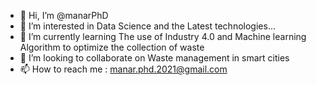 - 👋 Hi, I’m @manarPhD
- 👀 I’m interested in Data Science and the Latest technologies...
- 🌱 I’m currently learning The use of Industry 4.0 and Machine learning Algorithm to optimize the collection of waste
- 💞️ I’m looking to collaborate on Waste management in smart cities
- 📫 How to reach me : manar.phd.2021@gmail.com

<!---
manarPhD/manarPhD is a ✨ special ✨ repository because its `README.md` (this file) appears on your GitHub profile.
You can click the Preview link to take a look at your changes.
---> 

